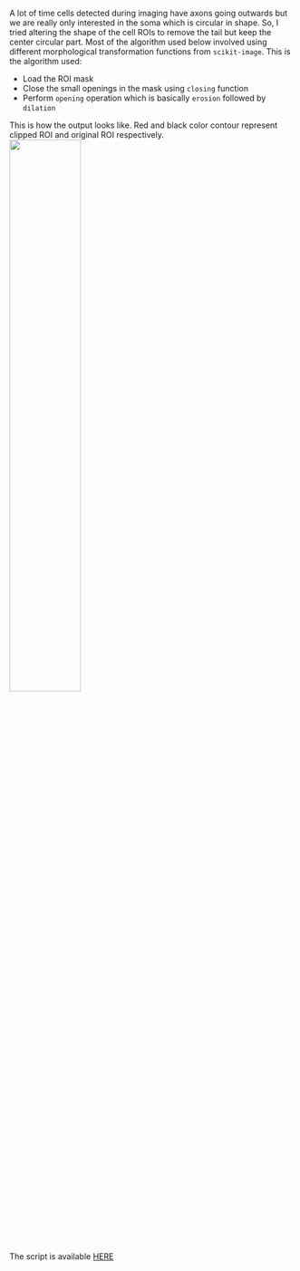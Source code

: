 A lot of time cells detected during imaging have axons going outwards but we are really only interested in the soma which is circular in shape. 
So, I tried altering the shape of the cell ROIs to remove the tail but keep the center circular part. Most of the algorithm used 
below involved using different morphological transformation functions from `scikit-image`. This is the algorithm used:

- Load the ROI mask
- Close the small openings in the mask using `closing` function
- Perform `opening` operation which is basically `erosion` followed by `dilation`

This is how the output looks like. Red and black color contour represent clipped ROI and original ROI respectively.
<img src="https://rajatsaxena.github.io//images//combined_roi.png" width="50%" height="50%">

The script is available [HERE](https://github.com/rajatsaxena/suite2p_utils/blob/master/roi_shape_correction.py)
